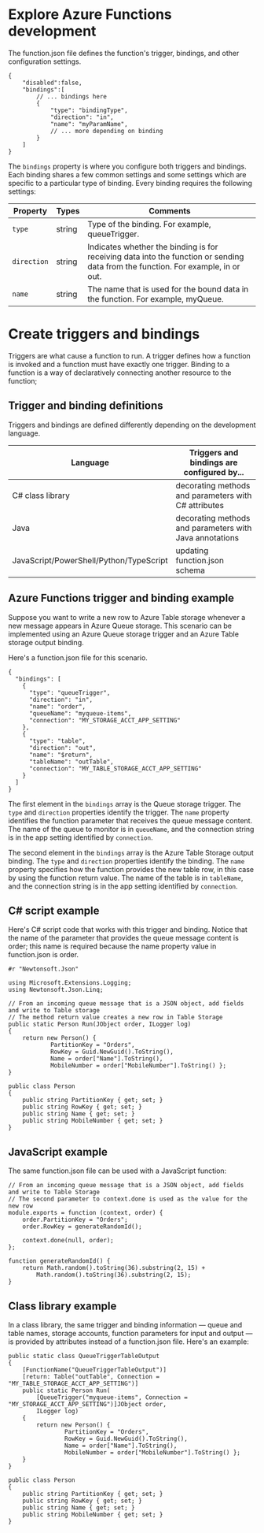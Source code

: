 # Explore Azure Functions development
The function.json file defines the function's trigger, bindings, and other configuration settings. 

```
{
    "disabled":false,
    "bindings":[
        // ... bindings here
        {
            "type": "bindingType",
            "direction": "in",
            "name": "myParamName",
            // ... more depending on binding
        }
    ]
}
```

The `bindings` property is where you configure both triggers and bindings. Each binding shares a few common settings and some settings which are specific to a particular type of binding. Every binding requires the following settings:

|Property|	Types|	Comments|
|---------|-------|---------|
`type`	|string	|Type of the binding. For example, queueTrigger.
`direction`	|string	|Indicates whether the binding is for receiving data into the function or sending data from the function. For example, in or out.
`name`|	string|	The name that is used for the bound data in the function. For example, myQueue.

# Create triggers and bindings
Triggers are what cause a function to run. A trigger defines how a function is invoked and a function must have exactly one trigger.
Binding to a function is a way of declaratively connecting another resource to the function; 

## Trigger and binding definitions
Triggers and bindings are defined differently depending on the development language.

|Language	|Triggers and bindings are configured by...|
|----------|----------------------------------|
C# class library|	decorating methods and parameters with C# attributes
Java	|decorating methods and parameters with Java annotations
JavaScript/PowerShell/Python/TypeScript	|updating function.json schema

## Azure Functions trigger and binding example
Suppose you want to write a new row to Azure Table storage whenever a new message appears in Azure Queue storage. This scenario can be implemented using an Azure Queue storage trigger and an Azure Table storage output binding.

Here's a function.json file for this scenario.
```
{
  "bindings": [
    {
      "type": "queueTrigger",
      "direction": "in",
      "name": "order",
      "queueName": "myqueue-items",
      "connection": "MY_STORAGE_ACCT_APP_SETTING"
    },
    {
      "type": "table",
      "direction": "out",
      "name": "$return",
      "tableName": "outTable",
      "connection": "MY_TABLE_STORAGE_ACCT_APP_SETTING"
    }
  ]
}
```

The first element in the `bindings` array is the Queue storage trigger. The `type` and `direction` properties identify the trigger. The `name` property identifies the function parameter that receives the queue message content. The name of the queue to monitor is in `queueName`, and the connection string is in the app setting identified by `connection`.

The second element in the `bindings` array is the Azure Table Storage output binding. The `type` and `direction` properties identify the binding. The `name` property specifies how the function provides the new table row, in this case by using the function return value. The name of the table is in `tableName`, and the connection string is in the app setting identified by `connection`.

## C# script example
Here's C# script code that works with this trigger and binding. Notice that the name of the parameter that provides the queue message content is order; this name is required because the name property value in function.json is order.

```
#r "Newtonsoft.Json"

using Microsoft.Extensions.Logging;
using Newtonsoft.Json.Linq;

// From an incoming queue message that is a JSON object, add fields and write to Table storage
// The method return value creates a new row in Table Storage
public static Person Run(JObject order, ILogger log)
{
    return new Person() { 
            PartitionKey = "Orders", 
            RowKey = Guid.NewGuid().ToString(),  
            Name = order["Name"].ToString(),
            MobileNumber = order["MobileNumber"].ToString() };  
}

public class Person
{
    public string PartitionKey { get; set; }
    public string RowKey { get; set; }
    public string Name { get; set; }
    public string MobileNumber { get; set; }
}
```

## JavaScript example
The same function.json file can be used with a JavaScript function:

```
// From an incoming queue message that is a JSON object, add fields and write to Table Storage
// The second parameter to context.done is used as the value for the new row
module.exports = function (context, order) {
    order.PartitionKey = "Orders";
    order.RowKey = generateRandomId(); 

    context.done(null, order);
};

function generateRandomId() {
    return Math.random().toString(36).substring(2, 15) +
        Math.random().toString(36).substring(2, 15);
}
```

## Class library example
In a class library, the same trigger and binding information — queue and table names, storage accounts, function parameters for input and output — is provided by attributes instead of a function.json file. Here's an example:

```
public static class QueueTriggerTableOutput
{
    [FunctionName("QueueTriggerTableOutput")]
    [return: Table("outTable", Connection = "MY_TABLE_STORAGE_ACCT_APP_SETTING")]
    public static Person Run(
        [QueueTrigger("myqueue-items", Connection = "MY_STORAGE_ACCT_APP_SETTING")]JObject order,
        ILogger log)
    {
        return new Person() {
                PartitionKey = "Orders",
                RowKey = Guid.NewGuid().ToString(),
                Name = order["Name"].ToString(),
                MobileNumber = order["MobileNumber"].ToString() };
    }
}

public class Person
{
    public string PartitionKey { get; set; }
    public string RowKey { get; set; }
    public string Name { get; set; }
    public string MobileNumber { get; set; }
}
```